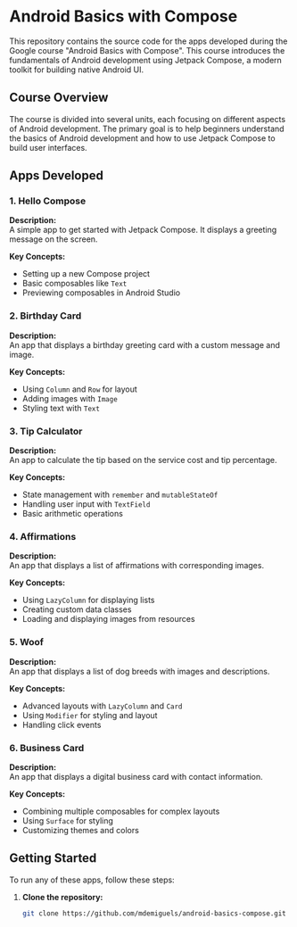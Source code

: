 # Android Basics with Compose

This repository contains the source code for the apps developed during the Google course "Android Basics with Compose". This course introduces the fundamentals of Android development using Jetpack Compose, a modern toolkit for building native Android UI.

## Course Overview

The course is divided into several units, each focusing on different aspects of Android development. The primary goal is to help beginners understand the basics of Android development and how to use Jetpack Compose to build user interfaces.

## Apps Developed

### 1. **Hello Compose**

**Description:**  
A simple app to get started with Jetpack Compose. It displays a greeting message on the screen.

**Key Concepts:**
- Setting up a new Compose project
- Basic composables like `Text`
- Previewing composables in Android Studio

### 2. **Birthday Card**

**Description:**  
An app that displays a birthday greeting card with a custom message and image.

**Key Concepts:**
- Using `Column` and `Row` for layout
- Adding images with `Image`
- Styling text with `Text`

### 3. **Tip Calculator**

**Description:**  
An app to calculate the tip based on the service cost and tip percentage.

**Key Concepts:**
- State management with `remember` and `mutableStateOf`
- Handling user input with `TextField`
- Basic arithmetic operations

### 4. **Affirmations**

**Description:**  
An app that displays a list of affirmations with corresponding images.

**Key Concepts:**
- Using `LazyColumn` for displaying lists
- Creating custom data classes
- Loading and displaying images from resources

### 5. **Woof**

**Description:**  
An app that displays a list of dog breeds with images and descriptions.

**Key Concepts:**
- Advanced layouts with `LazyColumn` and `Card`
- Using `Modifier` for styling and layout
- Handling click events

### 6. **Business Card**

**Description:**  
An app that displays a digital business card with contact information.

**Key Concepts:**
- Combining multiple composables for complex layouts
- Using `Surface` for styling
- Customizing themes and colors

## Getting Started

To run any of these apps, follow these steps:

1. **Clone the repository:**
   ```sh
   git clone https://github.com/mdemiguels/android-basics-compose.git
